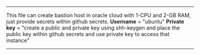 **********************************************************************
This file can create bastion host in oracle cloud with 1-CPU and 2-GB RAM, just provide secrets within github secrets. 
**Username** = "ubuntu"
**Private key** = "create a public and private key using shh-keygen and place the public key within github secrets and use private key to access that instance"
**********************************************************************
